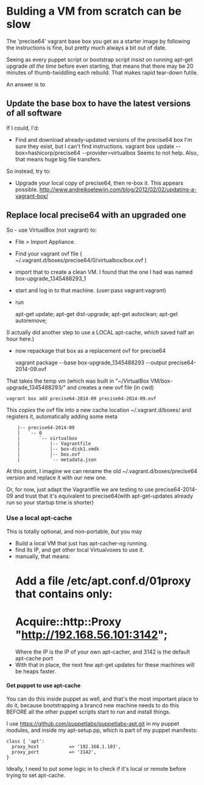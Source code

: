 # Bulding a VM from scratch can be slow

The 'precise64' vagrant base box you get as a starter image
by following the instructions is fine, but pretty much always a bit out of date.

Seeing as every puppet script or bootstrap script insist on running
    apt-get upgrade
_all the time_ before even starting, that means that there may be 20 minutes
of thumb-twiddling each rebuild. That makes rapid tear-down futile.

An answer is to

## Update the base box to have the latest versions of all software

If I could, I'd:
* Find and download already-updated versions of the precise64 box
I'm sure they exist, but I can't find instructions.
    vagrant box update --box=hashicorp/precise64 --provider=virtualbox
Seems to not help.
Also, that means huge big file transfers.

So instead, try to:
* Upgrade your local copy of precise64, then re-box it.
This appears possible.
http://www.andrejkoelewijn.com/blog/2012/02/02/updating-a-vagrant-box/

## Replace local precise64 with an upgraded one

So - use VirtualBox (not vagrant) to:
*  File > Import Appliance.
*  Find your vagrant ovf file
  ( ~/.vagrant.d/boxes/precise64/0/virtualbox/box.ovf )
* import that to create a clean VM.
I found that the one I had was named
    box-upgrade_1345488293_1
* start and log in to that machine. (user:pass vagrant:vagrant)
* run

    apt-get update; apt-get dist-upgrade;
    apt-get autoclean; apt-get autoremove;

(I actually did another step to use a LOCAL apt-cache, which saved half an hour here.)
* now repackage that box as a replacement ovf for precise64

    vagrant package --base box-upgrade_1345488293 --output precise64-2014-09.ovf

That takes the temp vm (which was built in "~/VirtualBox VM/box-upgrade_1345488293/"
and creates a new ovf file (in cwd)

    vagrant box add precise64-2014-09 precise64-2014-09.ovf

This *copies* the ovf file into a new cache location ~/.vagrant.d/boxes/
and registers it, automatically adding some meta

        |-- precise64-2014-09
        |   `-- 0
        |       `-- virtualbox
        |           |-- Vagrantfile
        |           |-- box-disk1.vmdk
        |           |-- box.ovf
        |           `-- metadata.json

At this point, I imagine we can rename the old ~/.vagrant.d/boxes/precise64
version and replace it with our new one.

Or, for now, just adapt the Vagrantfile we are testing to use precise64-2014-09
and trust that it's equivalent to
  precise64(with apt-get-updates already run so your startup time is shorter)


### Use a local apt-cache

This is totally optional, and non-portable, *but* you may

* Build a local VM that just has apt-cacher-ng running.
* find its IP, and get other local Virtualvoxes to use it.
* manually, that means:
  # Add a file /etc/apt.conf.d/01proxy that contains only:
  #  Acquire::http::Proxy "http://192.168.56.101:3142";
  Where the IP is the IP of your own apt-cacher,
  and 3142 is the default apt-cache port
* With that in place, the next few apt-get updates for these machines will
be heaps faster.

#### Get puppet to use apt-cache

You can do this inside puppet as well, and that's the most important place
to do it, because bootstrapping a brancd new machine needs to do this
BEFORE all the other puppet scripts start to run and install things.

I use https://github.com/puppetlabs/puppetlabs-apt.git in my puppet modules,
and inside my apt-setup.pp, which is part of my puppet manifests:

    class { 'apt':
      proxy_host           => '192.168.1.103',
      proxy_port           => '3142',
    }

Ideally, I need to put some logic in to check if it's local or remote
before trying to set apt-cache.

